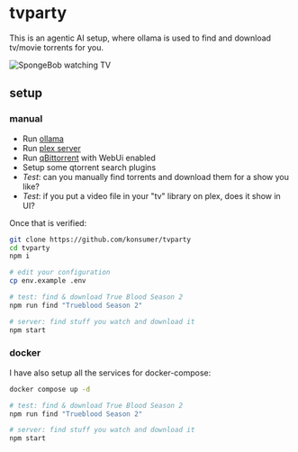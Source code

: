 # tvparty

This is an agentic AI setup, where ollama is used to find and download tv/movie torrents for you.

![SpongeBob watching TV](https://media1.tenor.com/m/p95koflTx1wAAAAC/movie-night-movie-time.gif)

## setup

### manual

- Run [ollama](https://ollama.com/)
- Run [plex server](https://www.plex.tv/)
- Run [qBittorrent](https://www.qbittorrent.org/) with WebUi enabled
- Setup some qtorrent search plugins
- *Test*: can you manually find torrents and download them for a show you like?
- *Test*: if you put a video file in your "tv" library on plex, does it show in UI?

Once that is verified:

```bash
git clone https://github.com/konsumer/tvparty
cd tvparty
npm i

# edit your configuration
cp env.example .env

# test: find & download True Blood Season 2
npm run find "Trueblood Season 2"

# server: find stuff you watch and download it
npm start
```

### docker

I have also setup all the services for docker-compose:

```bash
docker compose up -d

# test: find & download True Blood Season 2
npm run find "Trueblood Season 2"

# server: find stuff you watch and download it
npm start
```
